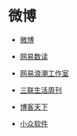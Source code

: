 # 微博


<div id = "首"></div>
<script src = "../js/首.js"></script>


* [微博](https://m.weibo.cn/)


* [网易数读](https://m.weibo.cn/u/2566417991)
* [网易浪潮工作室](https://m.weibo.cn/u/6146894071)
* [三联生活周刊](https://m.weibo.cn/u/1191965271)
* [博客天下](https://m.weibo.cn/u/1594590224)
* [小众软件](https://m.weibo.cn/u/1684197391)
